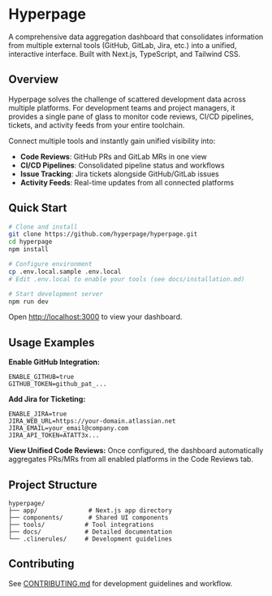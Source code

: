 # Hyperpage

A comprehensive data aggregation dashboard that consolidates information from multiple external tools (GitHub, GitLab, Jira, etc.) into a unified, interactive interface. Built with Next.js, TypeScript, and Tailwind CSS.

## Overview

Hyperpage solves the challenge of scattered development data across multiple platforms. For development teams and project managers, it provides a single pane of glass to monitor code reviews, CI/CD pipelines, tickets, and activity feeds from your entire toolchain.

Connect multiple tools and instantly gain unified visibility into:
- **Code Reviews**: GitHub PRs and GitLab MRs in one view
- **CI/CD Pipelines**: Consolidated pipeline status and workflows
- **Issue Tracking**: Jira tickets alongside GitHub/GitLab issues
- **Activity Feeds**: Real-time updates from all connected platforms

## Quick Start

```bash
# Clone and install
git clone https://github.com/hyperpage/hyperpage.git
cd hyperpage
npm install

# Configure environment
cp .env.local.sample .env.local
# Edit .env.local to enable your tools (see docs/installation.md)

# Start development server
npm run dev
```

Open [http://localhost:3000](http://localhost:3000) to view your dashboard.

## Usage Examples

**Enable GitHub Integration:**
```env
ENABLE_GITHUB=true
GITHUB_TOKEN=github_pat_...
```

**Add Jira for Ticketing:**
```env
ENABLE_JIRA=true
JIRA_WEB_URL=https://your-domain.atlassian.net
JIRA_EMAIL=your_email@company.com
JIRA_API_TOKEN=ATATT3x...
```

**View Unified Code Reviews:**
Once configured, the dashboard automatically aggregates PRs/MRs from all enabled platforms in the Code Reviews tab.

## Project Structure

```
hyperpage/
├── app/              # Next.js app directory
├── components/       # Shared UI components
├── tools/           # Tool integrations
├── docs/            # Detailed documentation
└── .clinerules/     # Development guidelines
```

## Contributing

See [CONTRIBUTING.md](docs/CONTRIBUTING.md) for development guidelines and workflow.
